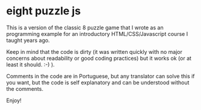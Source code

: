 # eight puzzle js

This is a version of the classic 8 puzzle game that I wrote as an programming example for an introductory HTML/CSS/Javascript course I taught years ago.

Keep in mind that the code is dirty (it was written quickly with no major concerns about readability or good coding practices) but it works ok (or at least it should. :-) ).

Comments in the code are in Portuguese, but any translator can solve this if you want, but the code is self explanatory and can be understood without the comments.

Enjoy!

